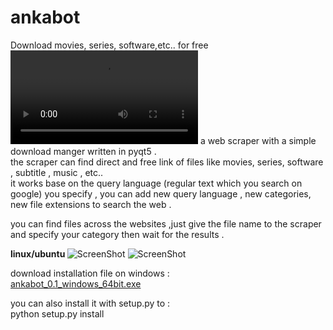 # ankabot
Download movies, series, software,etc.. for free
![ScreenShot](https://i.imgur.com/rC7arZf.mp4)
a web scraper with a simple download manger written in pyqt5 .<br>
the scraper can find direct and free link of files like movies, series, software , subtitle , music , etc..<br>
it works base on the query language (regular text which you search on google) you specify , you can add new query language , new categories, new file extensions to search the web .<br>

you can find files across the websites ,just give the file name to the scraper and specify your category then wait for the results . 

<b> linux/ubuntu </b>
![ScreenShot](https://i.imgur.com/uWpBXP8.png)
![ScreenShot](https://i.imgur.com/w9sDap8.png)

download installation file on windows :<br>
<a href='https://github.com/MrSmiler/ankabot/releases/download/v0.1-alpha/ankabot_0.1_windows_64bit.exe'>ankabot_0.1_windows_64bit.exe</a>

you can also install it with setup.py to :<br>
python setup.py install


